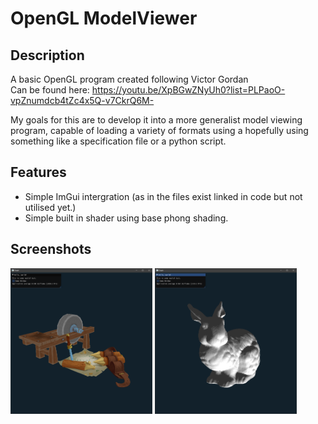 # OpenGL ModelViewer

## Description

A basic OpenGL program created following Victor Gordan  
Can be found here: https://youtu.be/XpBGwZNyUh0?list=PLPaoO-vpZnumdcb4tZc4x5Q-v7CkrQ6M-

My goals for this are to develop it into a more generalist model viewing program, capable of loading a variety of formats using a hopefully using something like a specification file or a python script.

## Features

* Simple ImGui intergration (as in the files exist linked in code but not utilised yet.)
* Simple built in shader using base phong shading.

## Screenshots

<img src="GitScreenshots/Screenshot01.png" width=45%/>
<img src="GitScreenshots/Screenshot02.png" width=45%/>